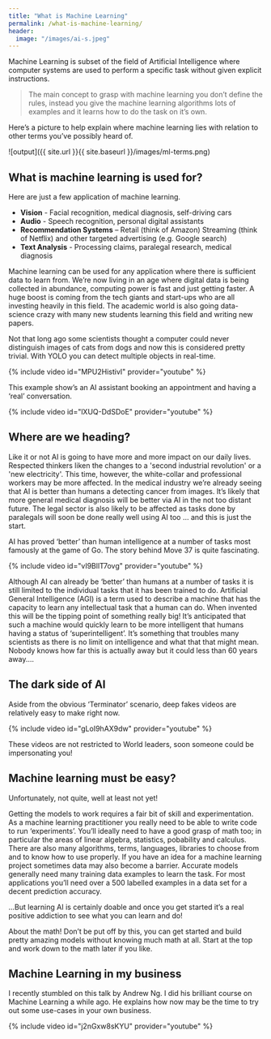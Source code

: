 ```yaml
---
title: "What is Machine Learning"
permalink: /what-is-machine-learning/
header:
  image: "/images/ai-s.jpeg"
---
```

Machine Learning is subset of the field of Artificial Intelligence where computer systems are used to perform a specific task without given explicit instructions.  

>The main concept to grasp with machine learning you don’t define the rules, instead you give the machine learning algorithms lots of examples and it learns how to do the task on it’s own.

Here’s a picture to help explain where machine learning lies with relation to other terms you’ve possibly heard of.

![output]({{ site.url }}{{ site.baseurl }}/images/ml-terms.png)

## What is machine learning is used for?

Here are just a few application of machine learning.

+ **Vision** - Facial recognition, medical diagnosis, self-driving cars
+ **Audio** - Speech recognition, personal digital assistants
+ **Recommendation Systems** – Retail (think of Amazon) Streaming (think of Netflix) and other targeted advertising (e.g. Google search)
+ **Text Analysis** - Processing claims, paralegal research, medical diagnosis

Machine learning can be used for any application where there is sufficient data to learn from. We’re now living in an age where digital data is being collected in abundance, computing power is fast and just getting faster.  A huge boost is coming from the tech giants and start-ups who are all investing heavily in this field. The academic world is also going data-science crazy with many new students learning this field and writing new papers.

Not that long ago some scientists thought a computer could never distinguish images of cats from dogs and now this is considered pretty trivial. With YOLO you can detect multiple objects in real-time. 

{% include video id="MPU2HistivI" provider="youtube" %}

This example show’s an AI assistant booking an appointment and having a ‘real’ conversation.

{% include video id="lXUQ-DdSDoE" provider="youtube" %}

## Where are we heading?

Like it or not AI is going to have more and more impact on our daily lives. Respected thinkers liken the changes to a 'second industrial revolution' or a 'new electricity'. This time, however, the white-collar and professional workers may be more affected.  In the medical industry we’re already seeing that AI is better than humans a detecting cancer from images. It’s likely that more general medical diagnosis will be better via AI in the not too distant future. The legal sector is also likely to be affected as tasks done by paralegals will soon be done really well using AI too … and this is just the start.

AI has proved ‘better’ than human intelligence at a number of tasks most famously at the game of Go.  The story behind Move 37 is quite fascinating.

{% include video id="vI9BllT7ovg" provider="youtube" %}

Although AI can already be ‘better’ than humans at a number of tasks it is still limited to the individual tasks that it has been trained to do.  Artificial General Intelligence (AGI) is a term used to describe a machine that has the capacity to learn any intellectual task that a human can do. When invented this will be the tipping point of something really big! It’s anticipated that such a machine would quickly learn to be more intelligent that humans having a status of ‘superintelligent’. It’s something that troubles many scientists as there is no limit on intelligence and what that that might mean.  Nobody knows how far this is actually away but it could less than 60 years away....

## The dark side of AI

Aside from the obvious ‘Terminator’ scenario, deep fakes videos are relatively easy to make right now.

{% include video id="gLoI9hAX9dw" provider="youtube" %}

These videos are not restricted to World leaders, soon someone could be impersonating you!

## Machine learning must be easy?

Unfortunately, not quite, well at least not yet!

Getting the models to work requires a fair bit of skill and experimentation. As a machine learning practitioner you really need to be able to write code to run ‘experiments’.  You’ll ideally need to have a good grasp of math too; in particular the areas of linear algebra, statistics, pobability and calculus.  There are also many algorithms, terms, languages, libraries to choose from and to know how to use properly. If you have an idea for a machine learning project sometimes data may also become a barrier.  Accurate models generally need many training data examples to learn the task.  For most applications you’ll need over a 500 labelled examples in a data set for a decent prediction accuracy.

...But learning AI is certainly doable and once you get started it’s a real positive addiction to see what you can learn and do!

About the math! Don’t be put off by this, you can get started and build pretty amazing models without knowing much math at all.  Start at the top and work down to the math later if you like.

## Machine Learning in my business

I recently stumbled on this talk by Andrew Ng.  I did his brilliant course on Machine Learning a while ago.  He explains how now may be the time to try out some use-cases in your own business.

{% include video id="j2nGxw8sKYU" provider="youtube" %}


